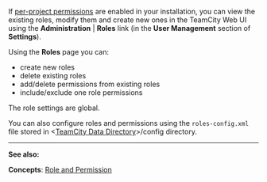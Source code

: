 [//]: # (title: Managing Roles)
[//]: # (auxiliary-id: Managing Roles)
If [per-project permissions](role-and-permission.md) are enabled in your installation, you can view the existing roles, modify them  and create new ones in the TeamCity Web UI using the __Administration__ | __Roles__ link (in the __User Management__ section of __Settings__).

Using the __Roles__ page you can:
* create new roles
* delete existing roles
* add/delete permissions from existing roles
* include/exclude one role permissions

<note>

The role settings are global.
</note>

You can also configure roles and permissions using the `roles-config.xml` file stored in \<[TeamCity Data Directory](teamcity-data-directory.md)\>\/config directory.



 __  __

__See also:__



__Concepts__: [Role and Permission](role-and-permission.md)
